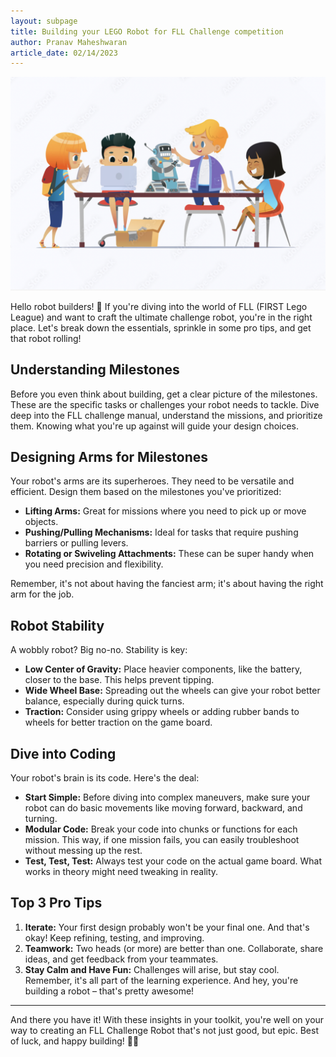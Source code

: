 ```yaml
---
layout: subpage
title: Building your LEGO Robot for FLL Challenge competition
author: Pranav Maheshwaran
article_date: 02/14/2023
---
```


![](/public/images/kids-robot-work.png "FLL Team building robot")


Hello robot builders! 🤖 If you're diving into the world of FLL (FIRST Lego League) and want to craft the ultimate challenge robot, you're in the right place. Let's break down the essentials, sprinkle in some pro tips, and get that robot rolling!

## Understanding Milestones

Before you even think about building, get a clear picture of the milestones. These are the specific tasks or challenges your robot needs to tackle. Dive deep into the FLL challenge manual, understand the missions, and prioritize them. Knowing what you're up against will guide your design choices.

## Designing Arms for Milestones

Your robot's arms are its superheroes. They need to be versatile and efficient. Design them based on the milestones you've prioritized:

- **Lifting Arms:** Great for missions where you need to pick up or move objects.
- **Pushing/Pulling Mechanisms:** Ideal for tasks that require pushing barriers or pulling levers.
- **Rotating or Swiveling Attachments:** These can be super handy when you need precision and flexibility.

Remember, it's not about having the fanciest arm; it's about having the right arm for the job.

## Robot Stability

A wobbly robot? Big no-no. Stability is key:

- **Low Center of Gravity:** Place heavier components, like the battery, closer to the base. This helps prevent tipping.
- **Wide Wheel Base:** Spreading out the wheels can give your robot better balance, especially during quick turns.
- **Traction:** Consider using grippy wheels or adding rubber bands to wheels for better traction on the game board.

## Dive into Coding

Your robot's brain is its code. Here's the deal:

- **Start Simple:** Before diving into complex maneuvers, make sure your robot can do basic movements like moving forward, backward, and turning.
- **Modular Code:** Break your code into chunks or functions for each mission. This way, if one mission fails, you can easily troubleshoot without messing up the rest.
- **Test, Test, Test:** Always test your code on the actual game board. What works in theory might need tweaking in reality.

## Top 3 Pro Tips

1. **Iterate:** Your first design probably won't be your final one. And that's okay! Keep refining, testing, and improving.
2. **Teamwork:** Two heads (or more) are better than one. Collaborate, share ideas, and get feedback from your teammates.
3. **Stay Calm and Have Fun:** Challenges will arise, but stay cool. Remember, it's all part of the learning experience. And hey, you're building a robot – that's pretty awesome!

---

And there you have it! With these insights in your toolkit, you're well on your way to creating an FLL Challenge Robot that's not just good, but epic. Best of luck, and happy building! 🚀🤓
